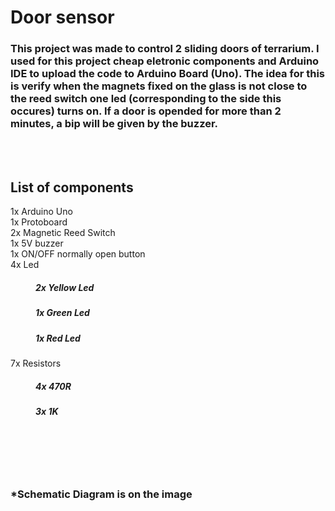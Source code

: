 # Door sensor

<h3>This project was made to control 2 sliding doors of terrarium. I used for this project cheap eletronic components and Arduino IDE to upload the code to Arduino Board (Uno). The idea for this is verify when the magnets fixed on the glass is not close to the reed switch one led (corresponding to the side this occures) turns on. If a door is opended for more than 2 minutes, a bip will be given by the buzzer.</h3>
<br></br>
<h2> List of components </h2>

 <dl>
  <dt>1x Arduino Uno</dt>
  <dt>1x Protoboard</dt>
  <dt>2x Magnetic Reed Switch</dt>
  <dt>1x 5V buzzer</dt>
  <dt>1x ON/OFF normally open button</dt>
  <dt>4x Led</dt>
  <dd><h5>2x Yellow Led</h5></dd>
  <dd><h5>1x Green Led</h5></dd>
  <dd><h5>1x Red Led</h5></dd>
  <dt>7x Resistors</dt>
  <dd><h5>4x 470R</h5></dd>
  <dd><h5>3x 1K</h5></dd>
</dl> 

<br></br>
<br></br>
<h3>*Schematic Diagram is on the image </h3>
